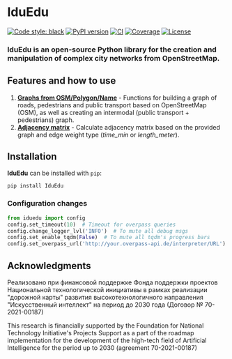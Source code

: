 # IduEdu

[![Code style: black](https://img.shields.io/badge/code%20style-black-000000.svg)](https://github.com/psf/black)
[![PyPI version](https://img.shields.io/pypi/v/iduedu.svg)](https://pypi.org/project/iduedu/)
[![CI](https://github.com/DDonnyy/IduEdu/actions/workflows/ci.yml/badge.svg)](https://github.com/DDonnyy/IduEdu/actions/workflows/ci.yml)
[![Coverage](https://codecov.io/gh/DDonnyy/IduEdu/graph/badge.svg?token=VN8CBP8ZW3)](https://codecov.io/gh/DDonnyy/IduEdu)
[![License](https://img.shields.io/badge/license-BSD--3--Clause-blue.svg)](https://opensource.org/licenses/MIT)
### IduEdu is an open-source Python library for the creation and manipulation of complex city networks from OpenStreetMap.

## Features and how to use

1. **[Graphs from OSM/Polygon/Name](./examples/get_any_graph.ipynb)** - Functions for building a graph of roads,
   pedestrians and public transport based on OpenStreetMap (OSM), as well as creating an intermodal (public transport +
   pedestrians) graph.
2. **[Adjacency matrix](./examples/calc_adj_matrix.ipynb)** - Calculate adjacency matrix based on the provided graph and
   edge weight type (_time_min_ or _length_meter_). 

## Installation

**IduEdu** can be installed with ``pip``:

```
pip install IduEdu
```

### Configuration changes

```python
from iduedu import config
config.set_timeout(10)  # Timeout for overpass queries
config.change_logger_lvl('INFO')  # To mute all debug msgs
config.set_enable_tqdm(False)  # To mute all tqdm's progress bars
config.set_overpass_url('http://your.overpass-api.de/interpreter/URL')
```

## Acknowledgments

Реализовано при финансовой поддержке Фонда поддержки проектов Национальной технологической инициативы в рамках реализации "дорожной карты" развития высокотехнологичного направления "Искусственный интеллект" на период до 2030 года (Договор № 70-2021-00187)

This research is financially supported by the Foundation for National Technology Initiative's Projects Support as a part of the roadmap implementation for the development of the high-tech field of Artificial Intelligence for the period up to 2030 (agreement 70-2021-00187)
